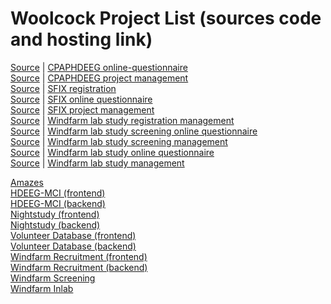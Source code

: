 # Woolcock Project List (sources code and hosting link)

[Source](https://github.com/woolcock-imr/cpaphdeeg-2-online-questionnaire) | [CPAPHDEEG online-questionnaire](https://woolcock-imr.github.io/cpaphdeeg-2-online-questionnaire/index.html?database=development)  
[Source](https://github.com/woolcock-imr/cpaphdeeg-2) | [CPAPHDEEG project management](https://woolcock-imr.github.io/cpaphdeeg-2/index.html?database=development)  
[Source](https://github.com/woolcock-imr/sfix-registration) | [SFIX registration](https://woolcock-imr.github.io/sfix-registration/index.html?database=development)  
[Source](https://github.com/woolcock-imr/sfix-online-questionnaire) | [SFIX online questionnaire](https://woolcock-imr.github.io/sfix-online-questionnaire/index.html?database=development)  
[Source](https://github.com/woolcock-imr/sfix) | [SFIX project management](https://woolcock-imr.github.io/sfix/index.html?database=development)  
[Source](https://github.com/woolcock-imr/windfarm-recruitment-management) | [Windfarm lab study registration management](https://woolcock-imr.github.io/windfarm-recruitment-management/index.html?database=development)  
[Source](https://github.com/woolcock-imr/windfarm-lab-study-screening-online-questionnaire) | [Windfarm lab study screening online questionnaire](https://woolcock-imr.github.io/windfarm-lab-study-screening-online-questionnaire/index.html?database=development)  
[Source](https://github.com/woolcock-imr/windfarm-screening-questionnaire) | [Windfarm lab study screening management](https://woolcock-imr.github.io/windfarm-screening-questionnaire/index.html?database=development)  
[Source](https://github.com/woolcock-imr/windfarm-inlab) | [Windfarm lab study online questionnaire](https://woolcock-imr.github.io/windfarm-lab-study-online-questionnaire/index.html?database=development)  
[Source](https://github.com/woolcock-imr/windfarm-inlab) | [Windfarm lab study management](https://woolcock-imr.github.io/windfarm-inlab/index.html?database=development)  


<a href=https://github.com/woolcock-imr/amazes>Amazes</a>  
<a href=https://github.com/woolcock-imr/hdeeg-mci-2-online-questionnaire>HDEEG-MCI (frontend)</a>  
<a href=https://github.com/woolcock-imr/hdeeg-mci-2>HDEEG-MCI (backend)</a>  
<a href=https://github.com/woolcock-imr/nightstudy-online-questionnaire>Nightstudy (frontend)</a>  
<a href=https://github.com/woolcock-imr/nightstudy>Nightstudy (backend)</a>  
<a href=https://github.com/woolcock-imr/volunteer-database-2>Volunteer Database (frontend)</a>  
<a href=https://github.com/woolcock-imr/volunteer-database-management-2>Volunteer Database (backend)</a>  
<a href=https://www.windfarmstudy.com>Windfarm Recruitment (frontend)</a>  
<a href=https://github.com/woolcock-imr/windfarm-recruitment-management>Windfarm Recruitment (backend)</a>  
<a href=https://github.com/woolcock-imr/windfarm-screening-questionnaire>Windfarm Screening</a>  
<a href=https://github.com/woolcock-imr/windfarm-inlab>Windfarm Inlab</a>  
